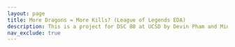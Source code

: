 ```yaml
---
layout: page
title: More Dragons = More Kills? (League of Legends EDA)
description: This is a project for DSC 80 at UCSD by Devin Pham and Minh Vo.
nav_exclude: true
---
```




